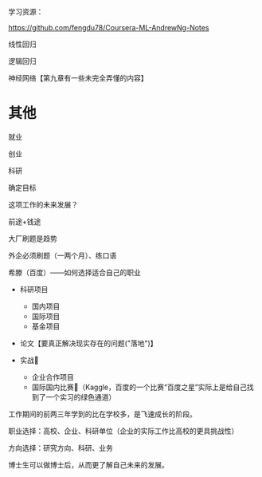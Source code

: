 

学习资源：

https://github.com/fengdu78/Coursera-ML-AndrewNg-Notes



线性回归

逻辑回归

神经网络【第九章有一些未完全弄懂的内容】

# 其他

就业

创业

科研



确定目标

这项工作的未来发展？

前途+钱途



大厂刷题是趋势

外企必须刷题（一两个月）、练口语



希滕（百度）——如何选择适合自己的职业

- 科研项目
  - 国内项目
  - 国际项目
  - 基金项目

- 论文【要真正解决现实存在的问题("落地")】
- 实战🎈
  - 企业合作项目
  - 国际国内比赛🎈（Kaggle，百度的一个比赛“百度之星”实际上是给自己找到了一个实习的绿色通道）



工作期间的前两三年学到的比在学校多，是飞速成长的阶段。

职业选择：高校、企业、科研单位（企业的实际工作比高校的更具挑战性）

方向选择：研究方向、科研、业务



博士生可以做博士后，从而更了解自己未来的发展。
